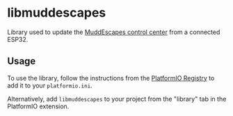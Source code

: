 # libmuddescapes

Library used to update the [MuddEscapes control center](https://github.com/muddescapes/control-center)
from a connected ESP32.

## Usage

To use the library, follow the instructions from the [PlatformIO Registry](https://registry.platformio.org/libraries/exaphis/libmuddescapes/installation) to add it to your `platformio.ini`.

Alternatively, add `libmuddescapes` to your project from the "library" tab in the PlatformIO extension.